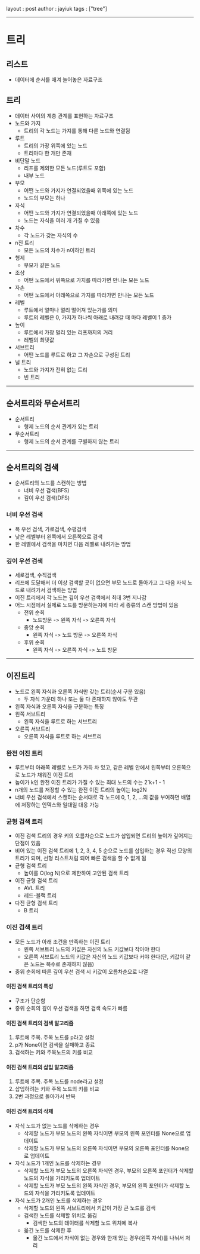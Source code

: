 layout : post
author : jayiuk
tags : ["tree"]

---
# 트리

## 리스트
 - 데이터에 순서를 매겨 늘어놓은 자료구조

 ## 트리
  - 데이터 사이의 계층 관계를 표현하는 자료구조
  - 노드와 가지
    - 트리의 각 노드는 가지를 통해 다른 노드와 연결됨
  - 루트
    - 트리의 가장 위쪽에 있는 노드
    - 트리마다 한 개만 존재
  - 비단말 노드
    - 리프를 제외한 모든 노드(루트도 포함)
    - 내부 노드
  - 부모
    - 어떤 노드와 가지가 연결되었을때 위쪽에 있는 노드
    - 노드의 부모는 하나
  - 자식
    - 어떤 노드와 가지가 연결되었을때 아래쪽에 있는 노드
    - 노드는 자식을 여러 개 가질 수 있음
  - 차수
    - 각 노드가 갖는 자식의 수
  - n진 트리
    - 모든 노드의 차수가 n이하인 트리
  - 형제
    - 부모가 같은 노드
  - 조상
    - 어떤 노드에서 위쪽으로 가지를 따라가면 만나는 모든 노드
  - 자손
    - 어떤 노드에서 아래쪽으로 가지를 따라가면 만나는 모든 노드
  - 레벨
    - 루트에서 얼마나 멀리 떨어져 있는가를 의미
    - 루트의 레벨은 0, 가지가 하나씩 아래로 내려갈 때 마다 레벨이 1 증가
  - 높이
    - 루트에서 가장 멀리 있는 리프까지의 거리
    - 레벨의 최댓값
  - 서브트리
    - 어떤 노드를 루트로 하고 그 자손으로 구성된 트리
  - 널 트리
    - 노드와 가지가 전혀 없는 트리
    - 빈 트리
---
## 순서트리와 무순서트리
 - 순서트리
   - 형제 노드의 순서 관계가 있는 트리
 - 무순서트리
   - 형제 노드의 순서 관계를 구별하지 않는 트리
---
## 순서트리의 검색
 - 순서트리의 노드를 스캔하는 방법
   - 너비 우선 검색(BFS)
   - 깊이 우선 검색(DFS)

### 너비 우선 검색
 - 폭 우선 검색, 가로검색, 수평검색
 - 낮은 레벨부터 왼쪽에서 오른쪽으로 검색
 - 한 레벨에서 검색을 마치면 다음 레벨로 내려가는 방법

### 깊이 우선 검색
 - 세로검색, 수직검색
 - 리프에 도달해서 더 이상 검색할 곳이 없으면 부모 노드로 돌아가고 그 다음 자식 노드로 내려가서 검색하는 방법
 - 이진 트리에서 각 노드는 깊이 우선 검색에서 최대 3번 지나감
 - 어느 시점에서 실제로 노드를 방문하는지에 따라 세 종류의 스캔 방법이 있음
   - 전위 순회
     - 노드방문 -> 왼쪽 자식 -> 오른쪽 자식
   - 중앙 순회
     - 왼쪽 자식 -> 노드 방문 -> 오른쪽 자식
   - 후위 순회
     - 왼쪽 자식 -> 오른쪽 자식 -> 노드 방문
---

## 이진트리
 - 노드로 왼쪽 자식과 오른쪽 자식만 갖는 트리(순서 구분 있음)
   - 두 자식 가운데 하나 또는 둘 다 존재하지 않아도 무관
 - 왼쪽 자식과 오른쪽 자식을 구분하는 특징
 - 왼쪽 서브트리
   - 왼쪽 자식을 루트로 하는 서브트리
 - 오른쪽 서브트리
   - 오른쪽 자식을 루트로 하는 서브트리

### 완전 이진 트리
 - 루트부터 아래쪽 레벨로 노드가 가득 차 있고, 같은 레벨 안에서 왼쪽부터 오른쪽으로 노드가 채워진 이진 트리
 - 높이가 k인 완전 이진 트리가 가질 수 있는 최대 노드의 수는 2`k+1 - 1
 - n개의 노드를 저장할 수 있는 완전 이진 트리의 높이는 log2N
 - 너비 우선 검색에서 스캔하는 순서대로 각 노드에 0, 1, 2, ...의 값을 부여하면 배열에 저장하는 인덱스와 일대일 대응 가능

### 균형 검색 트리
 - 이진 검색 트리의 경우 키의 오름차순으로 노드가 삽입되면 트리의 높이가 깊어지는 단점이 있음
 - 비어 있는 이진 검색 트리에 1, 2, 3, 4, 5 순으로 노드를 삽입하는 경우 직선 모양의 트리가 되며, 선형 리스트처럼 되어 빠른 검색을 할 수 없게 됨
 - 균형 검색 트리
   - 높이를 O(log N)으로 제한하여 고안된 검색 트리
 - 이진 균형 검색 트리
   - AVL 트리
   - 레드-블랙 트리
 - 다진 균형 검색 트리
   - B 트리

### 이진 검색 트리
 - 모든 노드가 아래 조건을 만족하는 이진 트리
   - 왼쪽 서브트리 노드의 키값은 자신의 노드 키값보다 작아야 한다
   - 오른쪽 서브트리 노드의 키값은 자신의 노드 키값보다 커야 한다(단, 키값이 같은 노드는 복수로 존재하지 않음)
 - 중위 순회에 따른 깊이 우선 검색 시 키값이 오름차순으로 나열

#### 이진 검색 트리의 특성
 - 구조가 단순함
 - 중위 순회의 깊이 우선 검색을 하면 검색 속도가 빠름

#### 이진 검색 트리의 검색 알고리즘
1. 루트에 주목. 주목 노드를 p라고 설정
2. p가 None이면 검색을 실패하고 종료
3. 검색하는 키와 주목노드의 키를 비교

#### 이진 검색 트리의 삽입 알고리즘
1. 루트에 주목. 주목 노드를 node라고 설정
2. 삽입하려는 키와 주목 노드의 키를 비교
3. 2번 과정으로 돌아가서 반복

#### 이진 검색 트리의 삭제
 - 자식 노드가 없는 노드를 삭제하는 경우
   - 삭제할 노드가 부모 노드의 왼쪽 자식이면 부모의 왼쪽 포인터를 None으로 업데이트
   - 삭제할 노드가 부모 노드의 오른쪽 자식이면 부모의 오른쪽 포인터를 None으로 업데이트
 - 자식 노드가 1개인 노드를 삭제하는 경우
   - 삭제할 노드가 부모 노드의 오른쪽 자식인 경우, 부모의 오른쪽 포인터가 삭제할 노드의 자식을 가리키도록 업데이트
   - 삭제할 노드가 부모 노드의 왼쪽 자식인 경우, 부모의 왼쪽 포인터가 삭제할 노드의 자식을 가리키도록 업데이트
 - 자식 노드가 2개인 노드를 삭제하는 경우
   - 삭제할 노드의 왼쪽 서브트리에서 키값이 가장 큰 노드를 검색
   - 검색한 노드를 삭제할 위치로 옮김
     - 검색한 노드의 데이터를 삭제할 노드 위치에 복사
   - 옮긴 노드를 삭제한 후
     - 옮긴 노드에서 자식이 없는 경우와 한개 있는 경우(왼쪽 자식)를 나눠서 처리